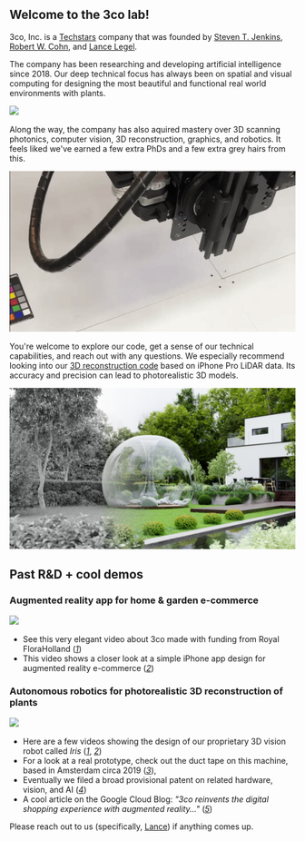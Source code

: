 ## Welcome to the 3co lab!
3co, Inc. is a [Techstars](https://techstars.com/) company that was founded by [Steven T. Jenkins](https://www.linkedin.com/in/steventjenkins/), [Robert W. Cohn](https://rwcohn.github.io/homepage/), and [Lance Legel](https://www.linkedin.com/in/legel/).

The company has been researching and developing artificial intelligence since 2018.  Our deep technical focus has always been on spatial and visual computing for designing the most beautiful and functional real world environments with plants.

![](media/vertical_rain_garden.jpg)

Along the way, the company has also aquired mastery over 3D scanning photonics, computer vision, 3D reconstruction, graphics, and robotics.
It feels liked we've earned a few extra PhDs and a few extra grey hairs from this.

![](media/3co_rgb.gif)

You're welcome to explore our code, get a sense of our technical capabilities, and reach out with any questions.
We especially recommend looking into our [3D reconstruction code](https://github.com/legel/3co/tree/master/reconstruction) based on iPhone Pro LiDAR data.  Its accuracy and precision can lead to photorealistic 3D models.

![](media/3D_model_render_with_geometry_revealed.png)

## Past R&D + cool demos 

### Augmented reality app for home & garden e-commerce
![](media/swipe.gif)
  - See this very elegant video about 3co made with funding from Royal FloraHolland ([_1_](https://player.vimeo.com/video/262028192?autoplay=1#t=0m59s))
  - This video shows a closer look at a simple iPhone app design for augmented reality e-commerce ([_2_](https://www.3co.ai/augmented-reality-commerce.mp4))

### Autonomous robotics for photorealistic 3D reconstruction of plants
![](media/iris1.gif)
  - Here are a few videos showing the design of our proprietary 3D vision robot called _Iris_ ([_1_](https://www.3co.ai/iris1.mp4), [_2_](https://www.3co.ai/iris_3d.mp4))
  - For a look at a real prototype, check out the duct tape on this machine, based in Amsterdam circa 2019 ([_3_](https://www.3co.ai/iris_by_3co.mp4)),
  - Eventually we filed a broad provisional patent on related hardware, vision, and AI ([_4_](https://www.3co.ai/inverse_rendering_with_3d_coordinate_measuring_machines.pdf))
  - A cool article on the Google Cloud Blog: _"3co reinvents the digital shopping experience with augmented reality..."_ ([_5_](https://cloud.google.com/blog/topics/startups/3co-scales-ar-commerce-with-3d-scanning))

Please reach out to us (specifically, [Lance](https://www.linkedin.com/in/legel/)) if anything comes up.

